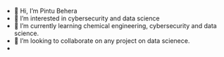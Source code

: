 - 👋 Hi, I’m Pintu Behera
- 👀 I’m interested in cybersecurity and data science
- 🌱 I’m currently learning chemical engineering, cybersecurity and data science.
- 💞️ I’m looking to collaborate on any project on data scienece.
- 

<!---
MrRobota12/MrRobota12 is a ✨ special ✨ repository because its `README.md` (this file) appears on your GitHub profile.
You can click the Preview link to take a look at your changes.
--->
